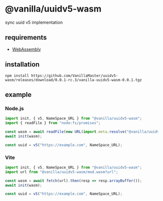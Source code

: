 # @vanilla/uuidv5-wasm
sync uuid v5 implementation

## requirements
- [WebAssembly](https://developer.mozilla.org/en-US/docs/WebAssembly)

## installation
```
npm install https://github.com/VanillaMaster/uuidv5-wasm/releases/download/0.0.1-rc.3/vanilla-uuidv5-wasm-0.0.1.tgz
```

## example
### Node.js
```js
import init, { v5, NameSpace_URL } from "@vanilla/uuidv5-wasm";
import { readFile } from "node:fs/promises";

const wasm = await readFile(new URL(import.meta.resolve("@vanilla/uuidv5-wasm/mod.wasm")));
await init(wasm);

const uuid = v5("https://example.com", NameSpace_URL);
```
### Vite
```js
import init, { v5, NameSpace_URL } from "@vanilla/uuidv5-wasm";
import url from "@vanilla/uuidv5-wasm/mod.wasm?url";

const wasm = await fetch(url).then(resp => resp.arrayBuffer());
await init(wasm);

const uuid = v5("https://example.com", NameSpace_URL);
```